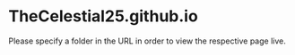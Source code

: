# TheCelestial25.github.io
Please specify a folder in the URL in order to view the respective page live.
